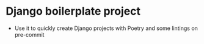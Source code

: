 # Django boilerplate project
- Use it to quickly create Django projects with Poetry and some lintings on pre-commit

